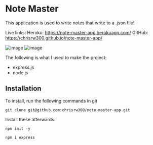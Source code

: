 # Note Master
This application is used to write notes that write to a .json file!

Live links: 
Heroku: https://note-master-app.herokuapp.com/
GitHub: https://chrisrw300.github.io/note-master-app/

![image](https://user-images.githubusercontent.com/65309756/95695828-8adfa780-0bed-11eb-84d9-5922a31b0cd8.png)
![image](https://user-images.githubusercontent.com/65309756/95695786-6e436f80-0bed-11eb-8026-af349db0c7c9.png)

The following is what I used to make the project: 
* express.js
* node.js
## Installation
To install, run the following commands in git
```
git clone git@github.com:chrisrw300/note-master-app.git
```
Install these afterwards:
```
npm init -y
```
```
npm i express
```

